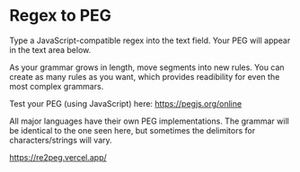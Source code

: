 # Regex to PEG

Type a JavaScript-compatible regex into the text field. Your PEG will appear in the text area below.

As your grammar grows in length, move segments into new rules. You can create as many rules as you want, which provides readibility for even the most complex grammars.

Test your PEG (using JavaScript) here: https://pegjs.org/online

All major languages have their own PEG implementations. The grammar will be identical to the one seen here, but sometimes the delimitors for characters/strings will vary.

https://re2peg.vercel.app/

